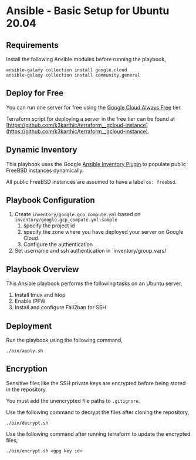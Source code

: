 # Ansible - Basic Setup for Ubuntu 20.04

## Requirements

Install the following Ansible modules before running the playbook,
```
ansible-galaxy collection install google.cloud
ansible-galaxy collection install community.general
```

## Deploy for Free

You can run one server for free using the [Google Cloud Always Free](https://cloud.google.com/free) tier.

Terraform script for deploying a server in the free tier can be found at [https://github.com/k3karthic/terraform__gcloud-instance](https://github.com/k3karthic/terraform__gcloud-instance).

## Dynamic Inventory

This playbook uses the Google [Ansible Inventory Plugin](https://docs.ansible.com/ansible/latest/collections/google/cloud/gcp_compute_inventory.html) to populate public FreeBSD instances dynamically.

All public FreeBSD instances are assumed to have a label `os: freebsd`.

## Playbook Configuration

1. Create `inventory/google.gcp_compute.yml` based on `inventory/google.gcp_compute.yml.sample`
    1. specify the project id
    1. specify the zone where you have deployed your server on Google Cloud.
    1. Configure the authentication
1. Set username and ssh authentication in `inventory/group_vars/

## Playbook Overview

This Ansible playbook performs the following tasks on an Ubuntu server,

1. Install tmux and htop
1. Enable IPFW
1. Install and configure Fail2ban for SSH

## Deployment

Run the playbook using the following command,
```
./bin/apply.sh
```

## Encryption

Sensitive files like the SSH private keys are encrypted before being stored in the repository.

You must add the unencrypted file paths to `.gitignore`.

Use the following command to decrypt the files after cloning the repository,

```
./bin/decrypt.sh
```

Use the following command after running terraform to update the encrypted files,

```
./bin/encrypt.sh <gpg key id>
```
